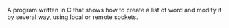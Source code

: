 A program written in C that shows how to create a list of word and modify it by several way, using local or remote sockets.